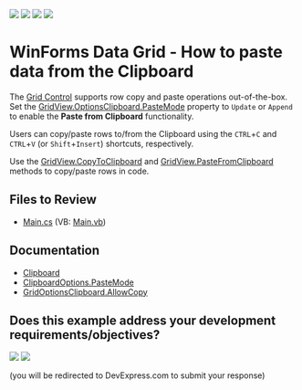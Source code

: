 <!-- default badges list -->
![](https://img.shields.io/endpoint?url=https://codecentral.devexpress.com/api/v1/VersionRange/128629823/24.2.1%2B)
[![](https://img.shields.io/badge/Open_in_DevExpress_Support_Center-FF7200?style=flat-square&logo=DevExpress&logoColor=white)](https://supportcenter.devexpress.com/ticket/details/E831)
[![](https://img.shields.io/badge/📖_How_to_use_DevExpress_Examples-e9f6fc?style=flat-square)](https://docs.devexpress.com/GeneralInformation/403183)
[![](https://img.shields.io/badge/💬_Leave_Feedback-feecdd?style=flat-square)](#does-this-example-address-your-development-requirementsobjectives)
<!-- default badges end -->

# WinForms Data Grid - How to paste data from the Clipboard

The [Grid Control](https://docs.devexpress.com/WindowsForms/3455/controls-and-libraries/data-grid) supports row copy and paste operations out-of-the-box. Set the [GridView.OptionsClipboard.PasteMode](https://docs.devexpress.com/CoreLibraries/DevExpress.Export.ClipboardOptions.PasteMode) property to `Update` or `Append` to enable the **Paste from Clipboard** functionality.

Users can copy/paste rows to/from the Clipboard using the `CTRL`+`C` and `CTRL`+`V` (or `Shift`+`Insert`) shortcuts, respectively.

Use the [GridView.CopyToClipboard](https://docs.devexpress.com/WindowsForms/DevExpress.XtraGrid.Views.Base.BaseView.CopyToClipboard) and [GridView.PasteFromClipboard](https://docs.devexpress.com/WindowsForms/DevExpress.XtraGrid.Views.Grid.GridView.PasteFromClipboard) methods to copy/paste rows in code.

<!-- default file list -->
## Files to Review
* [Main.cs](./CS/Main.cs) (VB: [Main.vb](./VB/Main.vb))

<!-- default file list end -->

## Documentation
- [Clipboard](https://docs.devexpress.com/WindowsForms/114874/common-features/clipboard)
- [ClipboardOptions.PasteMode](https://docs.devexpress.com/CoreLibraries/DevExpress.Export.ClipboardOptions.PasteMode)
- [GridOptionsClipboard.AllowCopy](https://docs.devexpress.com/WindowsForms/DevExpress.XtraGrid.Views.Grid.GridOptionsClipboard.AllowCopy)
<!-- feedback -->
## Does this example address your development requirements/objectives?

[<img src="https://www.devexpress.com/support/examples/i/yes-button.svg"/>](https://www.devexpress.com/support/examples/survey.xml?utm_source=github&utm_campaign=winforms-grid-copy-paste&~~~was_helpful=yes) [<img src="https://www.devexpress.com/support/examples/i/no-button.svg"/>](https://www.devexpress.com/support/examples/survey.xml?utm_source=github&utm_campaign=winforms-grid-copy-paste&~~~was_helpful=no)

(you will be redirected to DevExpress.com to submit your response)
<!-- feedback end -->
